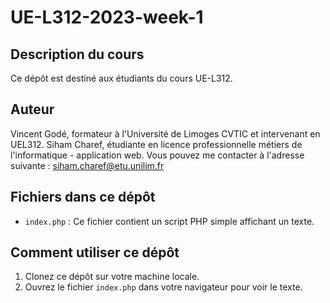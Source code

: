 # UE-L312-2023-week-1

## Description du cours
Ce dépôt est destiné aux étudiants du cours UE-L312.

## Auteur
Vincent Godé, formateur à l'Université de Limoges CVTIC et intervenant en UEL312.
Siham Charef, étudiante en licence professionnelle métiers de l'informatique - application web. Vous pouvez me contacter à l'adresse suivante : siham.charef@etu.unilim.fr

## Fichiers dans ce dépôt
- `index.php` : Ce fichier contient un script PHP simple affichant un texte.

## Comment utiliser ce dépôt
1. Clonez ce dépôt sur votre machine locale.
2. Ouvrez le fichier `index.php` dans votre navigateur pour voir le texte.